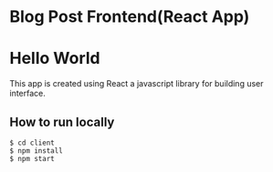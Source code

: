 # Blog Post Frontend(React App)

<h1>Hello World</h1>

This app is created using React a javascript library for building user interface.

## How to run locally

```
$ cd client
$ npm install
$ npm start
```
